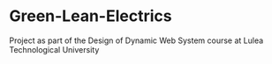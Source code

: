 # Green-Lean-Electrics
Project as part of the Design of Dynamic Web System course at Lulea Technological University 
